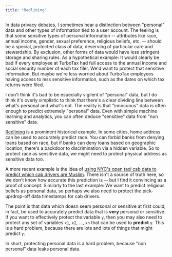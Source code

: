 ```yaml
---
title: "Redlining"
---
```


In data privacy debates, I sometimes hear a distinction between "personal" data and other types of information tied to a user account. The feeling is that some sensitive types of personal information -- attributes like race, annual income, gender, sexual preference, religious beliefs, etc. -- should be a special, protected class of data, deserving of particular care and stewardship. By exclusion, other forms of data would have less stringent storage and sharing rules. As a hypothetical example: It would clearly be bad if every employee at TurboTax had full access to the annual income and social security number of each tax filer. We'd want to protect that sensitive information. But maybe we're less worried about TurboTax employees having access to less sensitive information, such as the dates on which tax returns were filed.

I don't think it's bad to be especially vigilent of "personal" data, but I do think it's overly simplistic to think that there's a clear dividing line between what's personal and what's not. The reality is that "innocuous" data is often enough to predict extremely "personal" data. Even with simple machine learning and analytics, you can often deduce "sensitive" data from "non sensitive" data.

[Redlining](https://en.wikipedia.org/wiki/Redlining) is a prominent historical example. In some cities, home address can be used to accurately predict race. You can forbid banks from denying loans based on race, but if banks can deny loans based on geographic location, there's a backdoor to discrimination via a hidden variable. So to protect race as sensitive data, we might need to protect physical address as sensitive data too.

A more recent example is the idea of [using NYC's open taxi cab data to predict which cab drivers are Muslim](https://www.reddit.com/r/dataisbeautiful/comments/2t201h/identifying_muslim_cabbies_from_trip_data_and/). There isn't a source of truth here, so we don't know how accurate this prediction is -- but I find it convincing as a proof of concept. Similarly to the last example: We want to predict religious beliefs as personal data, so perhaps we also need to protect the pick-up/drop-off data timestamps for cab drivers.

The point is that data which doesn seem personal or sensitive at first could, in fact, be used to accurately predict data that is **very** personal or sensitive. If you want to effectively protect the variable `y`, then you may also need to protect any set of variables `x1`, `x2`, ..., `xn` that can be used to **predict** `y`. This is a hard problem, because there are lots and lots of things that might predict `y`.

In short, protecting personal data is a hard problem, because "non personal" data leaks personal data.

